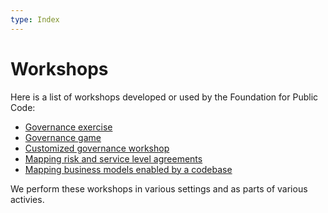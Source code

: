 ```yaml
---
type: Index
---
```


# Workshops

Here is a list of workshops developed or used by the Foundation for Public Code:

* [Governance exercise](../supporting-codebase-governance/exercise/index.md)
* [Governance game](../supporting-codebase-governance/game/index.md)
* [Customized governance workshop](../supporting-codebase-governance/customized-governance-workshop/index.md)
* [Mapping risk and service level agreements](mapping-risk-and-service-level-agreements/index.md)
* [Mapping business models enabled by a codebase](mapping-business-models/index.md)

We perform these workshops in various settings and as parts of various activies.
